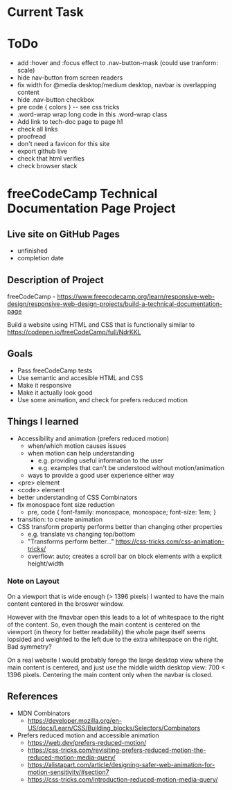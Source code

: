# Current Task

# ToDo
 - add :hover and :focus effect to .nav-button-mask (could use tranform: scale)
 - hide nav-button from screen readers
 - fix width for @media desktop/medium desktop, navbar is overlapping content
 - hide .nav-button checkbox
 - pre code { colors } -- see css tricks
 - .word-wrap wrap long code in this .word-wrap class
 - Add link to tech-doc page to page h1
 - check all links
 - proofread
 - don't need a favicon for this site 
 - export github live
 - check that html verifies
 - check browser stack

# freeCodeCamp Technical Documentation Page Project

## Live site on GitHub Pages
 - unfinished
 - completion date
 
## Description of Project
freeCodeCamp - https://www.freecodecamp.org/learn/responsive-web-design/responsive-web-design-projects/build-a-technical-documentation-page

Build a website using HTML and CSS that is functionally similar to https://codepen.io/freeCodeCamp/full/NdrKKL

## Goals
 - Pass freeCodeCamp tests
 - Use semantic and accesible HTML and CSS
 - Make it responsive
 - Make it actually look good
 - Use some animation, and check for prefers reduced motion
 
## Things I learned
 - Accessibility and animation (prefers reduced motion)
   - when/which motion causes issues
   - when motion can help understanding
     - e.g. providing useful information to the user
     - e.g. examples that can't be understood without motion/animation
   - ways to provide a good user experience either way
 - &lt;pre> element
 - &lt;code> element
 - better understanding of CSS Combinators
 - fix monospace font size reduction
   - pre, code { font-family: monospace, monospace; font-size: 1em; }
 - transition: to create animation
 - CSS transform property performs better than changing other properties
   - e.g. translate vs changing top/bottom
   - "Transforms perform better..." <https://css-tricks.com/css-animation-tricks/>
   - overflow: auto; creates a scroll bar on block elements with a explicit height/width

  ### Note on Layout
   
  On a viewport that is wide enough (> 1396 pixels) I wanted to have the main
  content centered in the broswer window. 

  However with the #navbar open this leads to a lot of whitespace to the right
  of the content. So, even though the main content is centered on the viewport
  (in theory for better readability) the whole page itself seems lopsided and
  weighted to the left due to the extra whitespace on the right. Bad symmetry?

  On a real website I would probably forego the large desktop view where the
  main content is centered, and just use the middle width desktop view:
  700 < 1396 pixels. Centering the main content only when the navbar is closed.

## References
 - MDN Combinators
   - https://developer.mozilla.org/en-US/docs/Learn/CSS/Building_blocks/Selectors/Combinators
 - Prefers reduced motion and accessible animation
   - https://web.dev/prefers-reduced-motion/
   - https://css-tricks.com/revisiting-prefers-reduced-motion-the-reduced-motion-media-query/
   - https://alistapart.com/article/designing-safer-web-animation-for-motion-sensitivity/#section7
   - https://css-tricks.com/introduction-reduced-motion-media-query/

